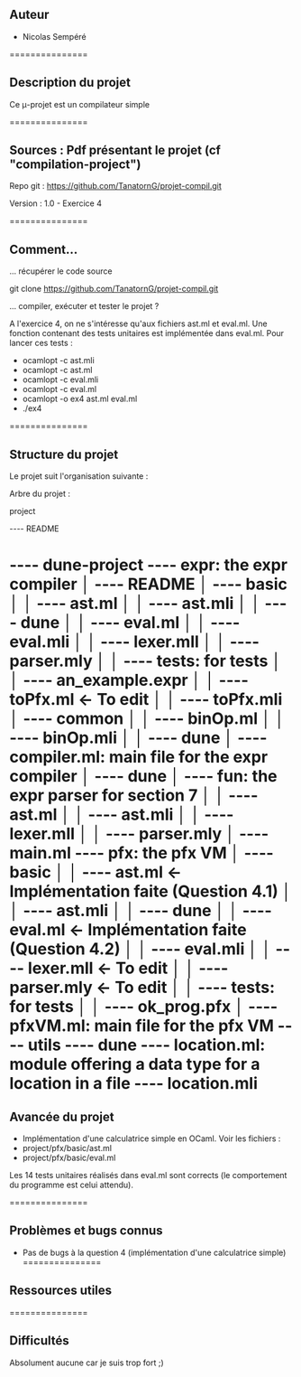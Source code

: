 Auteur
-------

- Nicolas Sempéré

===============

Description du projet
--------------------------

Ce μ-projet est un compilateur simple

===============

Sources : Pdf présentant le projet (cf "compilation-project")
-------

Repo git : https://github.com/TanatornG/projet-compil.git

Version : 1.0 - Exercice 4

===============

Comment...
-------

... récupérer le code source

  git clone https://github.com/TanatornG/projet-compil.git

... compiler, exécuter et tester le projet ?

  A l'exercice 4, on ne s'intéresse qu'aux fichiers ast.ml et eval.ml.
  Une fonction contenant des tests unitaires est implémentée dans eval.ml.
  Pour lancer ces tests :
  - ocamlopt -c ast.mli
  - ocamlopt -c ast.ml
  - ocamlopt -c eval.mli
  - ocamlopt -c eval.ml
  - ocamlopt -o ex4 ast.ml eval.ml
  - ./ex4

===============

Structure du projet
------------------------

Le projet suit l'organisation suivante :

Arbre du projet :

project

---- README

---- dune-project
---- expr: the expr compiler
│   ---- README
│   ---- basic
│   │   ---- ast.ml
│   │   ---- ast.mli
│   │   ---- dune
│   │   ---- eval.ml
│   │   ---- eval.mli
│   │   ---- lexer.mll
│   │   ---- parser.mly
│   │   ---- tests: for tests
│   │      ---- an_example.expr
│   │   ---- toPfx.ml             <- To edit
│   │   ---- toPfx.mli
│   ---- common
│   │   ---- binOp.ml
│   │   ---- binOp.mli
│   │   ---- dune
│   ---- compiler.ml: main file for the expr compiler
│   ---- dune
│   ---- fun: the expr parser for section 7
│   │   ---- ast.ml
│   │   ---- ast.mli
│   │   ---- lexer.mll
│   │   ---- parser.mly
│   ---- main.ml
---- pfx: the pfx VM
│   ---- basic
│   │   ---- ast.ml               <- Implémentation faite (Question 4.1)
│   │   ---- ast.mli
│   │   ---- dune
│   │   ---- eval.ml              <- Implémentation faite (Question 4.2)
│   │   ---- eval.mli
│   │   ---- lexer.mll            <- To edit
│   │   ---- parser.mly           <- To edit
│   │   ---- tests: for tests
│   │       ---- ok_prog.pfx
│   ---- pfxVM.ml: main file for the pfx VM
---- utils
    ---- dune
    ---- location.ml: module offering a data type for a location in a file
    ---- location.mli
===============

Avancée du projet
--------

- Implémentation d'une calculatrice simple en OCaml.
Voir les fichiers :
 - project/pfx/basic/ast.ml
 - project/pfx/basic/eval.ml

 Les 14 tests unitaires réalisés dans eval.ml sont corrects (le comportement du programme est celui attendu).

===============

Problèmes et bugs connus
--------------------

- Pas de bugs à la question 4 (implémentation d'une calculatrice simple)
===============

Ressources utiles
-----------------

===============

Difficultés
------------

Absolument aucune car je suis trop fort ;)

